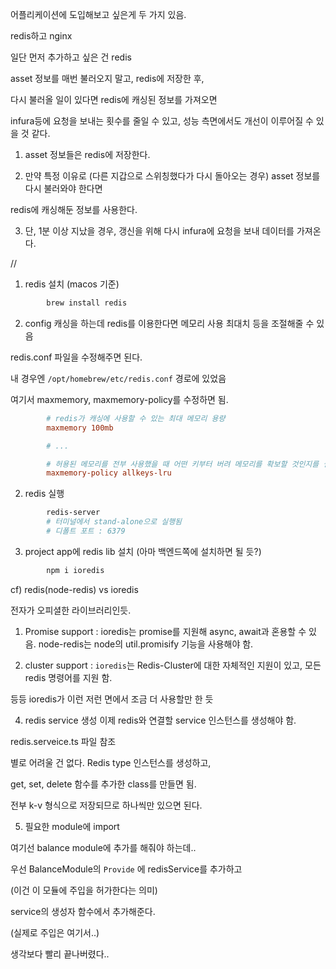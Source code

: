 어플리케이션에 도입해보고 싶은게 두 가지 있음.

redis하고 nginx

일단 먼저 추가하고 싶은 건 redis

asset 정보를 매번 불러오지 말고, redis에 저장한 후,

다시 불러올 일이 있다면 redis에 캐싱된 정보를 가져오면

infura등에 요청을 보내는 횟수를 줄일 수 있고, 성능 측면에서도 개선이 이루어질 수 있을 것 같다.

1. asset 정보들은 redis에 저장한다.

2. 만약 특정 이유로 (다른 지갑으로 스위칭했다가 다시 돌아오는 경우) asset 정보를 다시 불러와야 한다면

redis에 캐싱해둔 정보를 사용한다.

3. 단, 1분 이상 지났을 경우, 갱신을 위해 다시 infura에 요청을 보내 데이터를 가져온다.

//

1. redis 설치 (macos 기준)

```bash
        brew install redis
```

2. config
   캐싱을 하는데 redis를 이용한다면 메모리 사용 최대치 등을 조절해줄 수 있음

redis.conf 파일을 수정해주면 된다.

내 경우엔 `/opt/homebrew/etc/redis.conf` 경로에 있었음

여기서 maxmemory, maxmemory-policy를 수정하면 됨.

```conf
        # redis가 캐싱에 사용할 수 있는 최대 메모리 용량
        maxmemory 100mb

        # ...

        # 허용된 메모리를 전부 사용했을 때 어떤 키부터 버려 메모리를 확보할 것인지를 설정
        maxmemory-policy allkeys-lru
```

2. redis 실행

```bash
        redis-server
        # 터미널에서 stand-alone으로 실행됨
        # 디폴트 포트 : 6379
```

3. project app에 redis lib 설치 (아마 백엔드쪽에 설치하면 될 듯?)

```bash
        npm i ioredis
```

cf) redis(node-redis) vs ioredis

전자가 오피셜한 라이브러리인듯.

1. Promise support : ioredis는 promise를 지원해 async, await과 혼용할 수 있음.
   node-redis는 node의 util.promisify 기능을 사용해야 함.

2. cluster support : `ioredis`는 Redis-Cluster에 대한 자체적인 지원이 있고, 모든 redis 명령어를 지원 함.

등등 ioredis가 이런 저런 면에서 조금 더 사용할만 한 듯

4. redis service 생성
   이제 redis와 연결할 service 인스턴스를 생성해야 함.

redis.serveice.ts 파일 참조

별로 어려울 건 없다. Redis type 인스턴스를 생성하고,

get, set, delete 함수를 추가한 class를 만들면 됨.

전부 k-v 형식으로 저장되므로 하나씩만 있으면 된다.

5. 필요한 module에 import

여기선 balance module에 추가를 해줘야 하는데..

우선 BalanceModule의 `Provide` 에 redisService를 추가하고

(이건 이 모듈에 주입을 허가한다는 의미)

service의 생성자 함수에서 추가해준다.

(실제로 주입은 여기서..)

생각보다 빨리 끝나버렸다..
